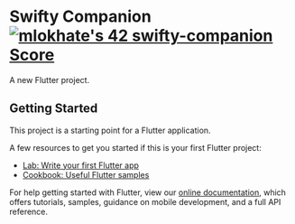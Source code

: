 # Swifty Companion [![mlokhate's 42 swifty-companion Score](https://badge42.vercel.app/api/v2/cl1mdvtu6009009mod72g373r/project/2548875)](https://github.com/JaeSeoKim/badge42)

A new Flutter project.

## Getting Started

This project is a starting point for a Flutter application.

A few resources to get you started if this is your first Flutter project:

- [Lab: Write your first Flutter app](https://flutter.dev/docs/get-started/codelab)
- [Cookbook: Useful Flutter samples](https://flutter.dev/docs/cookbook)

For help getting started with Flutter, view our
[online documentation](https://flutter.dev/docs), which offers tutorials,
samples, guidance on mobile development, and a full API reference.
